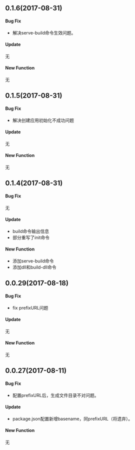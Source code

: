 ## 0.1.6(2017-08-31)

#### Bug Fix

- 解决serve-build命令生效问题。

#### Update

无

#### New Function

无

## 0.1.5(2017-08-31)

#### Bug Fix

- 解决创建应用初始化不成功问题

#### Update

无

#### New Function

无

## 0.1.4(2017-08-31)

#### Bug Fix

无

#### Update

- build命令输出信息
- 部分重写了init命令

#### New Function

- 添加serve-build命令
- 添加dll和build-dll命令

## 0.0.29(2017-08-18)

#### Bug Fix

- fix prefixURL问题

#### Update

无

#### New Function

无

## 0.0.27(2017-08-11)

#### Bug Fix

- 配置prefixURL后，生成文件目录不对问题。

#### Update

- package.json配置新增basename，同prefixURL（将遗弃）。

#### New Function

无
